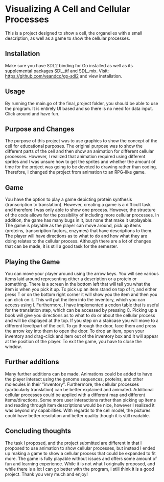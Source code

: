 # Visualizing A Cell and Cellular Processes

This is a project designed to show a cell, the organelles with a small description, as well as a game to show the cellular processes.

## Installation

Make sure you have SDL2 binding for Go installed as well as its supplemental packages SDL_ttf and SDL_mix. 
Visit: https://github.com/veandco/go-sdl2 and view installation.

## Usage
By running the main.go of the final_project folder, you should be able to use the program. It is entirely UI based and so there is no need for data input. Click around and have fun.

## Purpose and Changes
The purpose of this project was to use graphics to show the concept of the cell for educational purposes. The original purpose was to show the different parts of the cell and then show an animation for different cellular processes. However, I realized that animation required using different sprites and I was unsure how to get the sprites and whether the amount of time for the project was going to be devoted to drawing rather than coding. Therefore, I changed the project from animation to an RPG-like game.

## Game
You have the option to play a game depicting protein synthesis (transcription to translation). However, creating a game is a difficult task and therefore I was only able to show one process. However, the structure of the code allows for the possibility of including more cellular processes. In addition, the game has many bugs in it, but none that make it unplayable. The game is playable as the player can move around, pick up items (proteins, transcription factors, enzymes) that have descriptions to them. The player will have directions as to what to do and how what they are doing relates to the cellular process. Although there are a lot of changes that can be made, it is still a good task for the semester. 

## Playing the Game
You can move your player around using the arrow keys. You will see various items laid around representing either a description or a protein or something. There is a screen in the bottom left that will tell you what the item is when you pick it up. To pick up an item stand on top of it, and either press T or on the bottom right corner it will show you the item and then you can click on it. This will put the item into the inventory, which you can access using I. Furthermore, I have implemented a codon table that is useful for the translation step, which can be accessed by pressing C. Picking up a book will give you directions as to what to do or about the cellular process and will be displayed at the top. If you step on a staircase you will move to a different level/part of the cell. To go through the door, face them and press the arrow key into them to open the door. To drop an item, open your inventory and drag-click and item out of the inventory box and it will appear at the position of the player. To exit the game, you have to close the window. 

## Further additions

Many further additions can be made. Animations could be added to have the player interact using the genome sequences, proteins, and other molecules in their "inventory". Furthermore, the cellular processes (particularly translation) can be better explained and animated. Additional cellular processes could be applied with a different map and different items/directions. Some more user interactions rather than picking up items and reading through item descriptions would be nice, however I realized it was beyond my capabilities. With regards to the cell model, the pictures could have better resolution and better quality though it is still readable. 

## Concluding thoughts
The task I proposed, and the project submitted are different in that I proposed to use animation to show cellular processes, but instead I ended up making a game to show a cellular process that could be expanded to fit more. The game is fully playable without issues and offers some amount of fun and learning experience. While it is not what I originally proposed, and while there is a lot I can go better with the program, I still think it is a good project. Thank you very much and enjoy!

